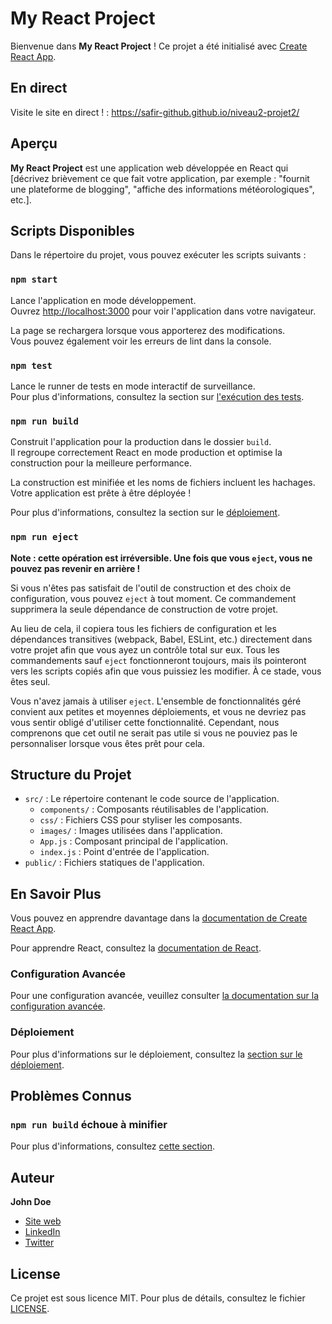 # My React Project

Bienvenue dans **My React Project** ! Ce projet a été initialisé avec [Create React App](https://github.com/facebook/create-react-app).

## En direct

Visite le site en direct ! : https://safir-github.github.io/niveau2-projet2/

## Aperçu

**My React Project** est une application web développée en React qui [décrivez brièvement ce que fait votre application, par exemple : "fournit une plateforme de blogging", "affiche des informations météorologiques", etc.].

## Scripts Disponibles

Dans le répertoire du projet, vous pouvez exécuter les scripts suivants :

### `npm start`

Lance l'application en mode développement.\
Ouvrez [http://localhost:3000](http://localhost:3000) pour voir l'application dans votre navigateur.

La page se rechargera lorsque vous apporterez des modifications.\
Vous pouvez également voir les erreurs de lint dans la console.

### `npm test`

Lance le runner de tests en mode interactif de surveillance.\
Pour plus d'informations, consultez la section sur [l'exécution des tests](https://facebook.github.io/create-react-app/docs/running-tests).

### `npm run build`

Construit l'application pour la production dans le dossier `build`.\
Il regroupe correctement React en mode production et optimise la construction pour la meilleure performance.

La construction est minifiée et les noms de fichiers incluent les hachages.\
Votre application est prête à être déployée !

Pour plus d'informations, consultez la section sur le [déploiement](https://facebook.github.io/create-react-app/docs/deployment).

### `npm run eject`

**Note : cette opération est irréversible. Une fois que vous `eject`, vous ne pouvez pas revenir en arrière !**

Si vous n'êtes pas satisfait de l'outil de construction et des choix de configuration, vous pouvez `eject` à tout moment. Ce commandement supprimera la seule dépendance de construction de votre projet.

Au lieu de cela, il copiera tous les fichiers de configuration et les dépendances transitives (webpack, Babel, ESLint, etc.) directement dans votre projet afin que vous ayez un contrôle total sur eux. Tous les commandements sauf `eject` fonctionneront toujours, mais ils pointeront vers les scripts copiés afin que vous puissiez les modifier. À ce stade, vous êtes seul.

Vous n'avez jamais à utiliser `eject`. L'ensemble de fonctionnalités géré convient aux petites et moyennes déploiements, et vous ne devriez pas vous sentir obligé d'utiliser cette fonctionnalité. Cependant, nous comprenons que cet outil ne serait pas utile si vous ne pouviez pas le personnaliser lorsque vous êtes prêt pour cela.

## Structure du Projet

- `src/` : Le répertoire contenant le code source de l'application.
  - `components/` : Composants réutilisables de l'application.
  - `css/` : Fichiers CSS pour styliser les composants.
  - `images/` : Images utilisées dans l'application.
  - `App.js` : Composant principal de l'application.
  - `index.js` : Point d'entrée de l'application.
- `public/` : Fichiers statiques de l'application.

## En Savoir Plus

Vous pouvez en apprendre davantage dans la [documentation de Create React App](https://facebook.github.io/create-react-app/docs/getting-started).

Pour apprendre React, consultez la [documentation de React](https://reactjs.org/).

### Configuration Avancée

Pour une configuration avancée, veuillez consulter [la documentation sur la configuration avancée](https://facebook.github.io/create-react-app/docs/advanced-configuration).

### Déploiement

Pour plus d'informations sur le déploiement, consultez la [section sur le déploiement](https://facebook.github.io/create-react-app/docs/deployment).

## Problèmes Connus

### `npm run build` échoue à minifier

Pour plus d'informations, consultez [cette section](https://facebook.github.io/create-react-app/docs/troubleshooting#npm-run-build-fails-to-minify).

## Auteur

**John Doe**

- [Site web](https://example.com)
- [LinkedIn](https://www.linkedin.com/in/johndoe/)
- [Twitter](https://twitter.com/johndoe)

## License

Ce projet est sous licence MIT. Pour plus de détails, consultez le fichier [LICENSE](LICENSE).

